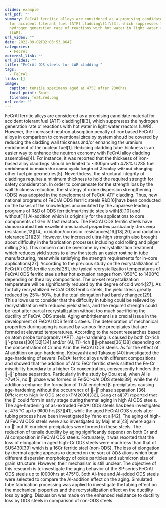 ```yaml
---
slides: example
url_pdf: ""
summary: FeCrAl ferritic alloys are considered as a promising candidate material
  for accident tolerant fuel (ATF) cladding\[1]\[3], which suppresses the
  hydrogen generation rate of reactions with hot water in light water reactors
  (LWR).
url_video: ""
date: 2022-09-02T02:03:53.064Z
categories:
  - FeCrAl
external_link: ""
url_slides: ""
title: "FeCrAl ODS steels for LWR cladding "
tags:
  - FeCrAl
links: []
image:
  caption: tensile specimens aged at 475C after 2000hrs
  focal_point: Smart
  filename: featured.png
url_code: ""
---
```

FeCrAl ferritic alloys are considered as a promising candidate material for accident tolerant fuel (ATF) cladding\[1]\[3], which suppresses the hydrogen generation rate of reactions with hot water in light water reactors (LWR). However, the increased neutron absorption penalty of iron based FeCrAl alloys in comparison to conventional zircaloy system should be covered by reducing the cladding wall thickness and/or enhancing the uranium enrichment of the nuclear fuel\[1]. Reducing cladding tube thickness is an easier way to enhance the neutron economy with FeCrAl alloy cladding assemblies\[4]. For instance, it was reported that the thickness of iron-based alloy claddings should be limited to \~300μm with 4.78% U235 fuel enrichment to match the same cycle length of Zircaloy without changing other fuel pin geometries\[5]. 
Nevertheless, the structural integrity of claddings requires a minimum thickness to hold the required strength for safety consideration. In order to compensate for the strength loss by the wall thickness reduction, the strategy of oxide dispersion strengthening (ODS) was adopted in the development of FeCrAl ATF cladding. Thus, new national programs of FeCrAl ODS ferritic steels R&D\[6]have been conducted on the bases of the knowledges accumulated by the Japanese leading programs of R&D of ODS ferritic/martensitic steels with\[8]\[10] and without\[11] Al-addition which is originally for the applications to core components of Gen IV fast reactors. 
The FeCrAl ODS ferritic steels have demonstrated their excellent mechanical properties particularly the creep resistance\[12]\[14], oxidation/corrosion resistances\[16]\[18]\[20] and radiation tolerance\[21]\[23]. However, the increased ultra-high strength also brought about difficulty in the fabrication processes including cold rolling and pilger milling\[25]. This concern can be overcome by recrystallization treatment which reduces yield stress to allow the steels an easier routine in tube manufacturing, meanwhile satisfying the strength requirements for in-core applications\[27]. According to the previous study on the recrystallization of FeCr(Al) ODS ferritic steels\[28], the typical recrystallization temperatures of FeCrAl ODS ferritic steels after hot extrusion ranges from 1050°C to 1400°C depending on the alloy compositions. The on-set recrystallization temperature will be significantly reduced by the degree of cold work\[27]. As for fully recrystallized FeCrAl ODS ferritic steels, the yield stress greatly reduced by 25%\~50%, but the total elongation had barely changed\[29]. This allows us to consider that the difficulty in tubing could be relieved by recrystallization with reduced yield stress, and the required strength could be kept after partial recrystallization without too much sacrificing the ductility of FeCrAl ODS steels.
Aging embrittlement is a crucial issue in the development of FeCrAl ODS ferritic steels. The deterioration of mechanical properties during aging is caused by various fine precipitates that are formed at elevated temperatures. According to the recent researches based on atom probe tomography (APT), age-hardening is caused by both Cr-rich ′-phases\[30]\[32]\[34] and/or (Al, Ti)-rich -phases\[36]\[38] depending on the concentration of Cr and Al in the FeCrAl ODS steels. As for the effect of Al addition on age-hardening, Kobayashi and Takasugi\[40] investigated the age-hardening of several FeCrAl ferritic alloys with different compositions and showed that the addition of Al to FeCr ferritic steels shifted the Fe-Cr miscibility boundary to a higher Cr concentration, consequently hinders the -′ phase separation. Particularly in the study by Dou et al, when Al is >7wt%, no ′ phase was formed in Fe15Cr-xAl ODS steels\[39], while the Al additions enhance the formation of Ti-Al enriched β′ precipitates causing age-hardening without the occurrence of -′ phase separation \[36]. Different to high Cr ODS steels (PM2000)\[32], Sang et al\[37] reported that the β′ could form in early stage during thermal aging in high Al ODS steels. The age-hardening of as-extruded FeCrAl ODS steels has been investigated at 475 °C up to 9000 hrs\[37]\[41], while the aged FeCrAl ODS steels after tubing process have been investigated by Yano et al\[42]. The aging of high-Al FeCrAl ODS steels were also investigated by Maji et al\[43] where again no ′ but Al enriched precipitates were formed in these steels. The reduction of tensile ductility by aging significantly depends on both Cr and Al composition in FeCrAl ODS steels. Fortunately, it was reported that the loss of elongation in aged high-Cr ODS steels were much less than that of SUS430\[39] which is a 16Cr ferritic steel (non-ODS). The loss of elongation by thermal ageing appears to depend on the sort of ODS alloys which bear different dispersion morphology of oxide particles and submicron size of grain structure. However, their mechanism is still unclear. 
The objective of this research is to investigate the aging behavior of the SP-series FeCrAl ODS steels up to 10000hrs at 475°C. Both Al-free and Al-added ODS steels were selected to compare the Al-addition effect on the aging.  Simulated tube fabrication processing was applied to investigate the tubing effect on the mechanical properties and the recrystallization effect on the ductility loss by aging. Discussion was made on the enhanced resistance to ductility loss by ODS steels in comparison of non-ODS steels.